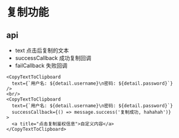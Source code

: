 # 复制功能

## api
* text 点击后复制的文本
* successCallback 成功复制回调
* failCallback 失败回调
  
```
<CopyTextToClipboard 
  text={`用户名: ${detail.username}\n密码: ${detail.password}`}
/>
<br/>
<CopyTextToClipboard 
  text={`用户名: ${detail.username}\n密码: ${detail.password}`}
  successCallback={() => message.success('复制成功, hahahah')}
>
  <a title="点击复制鉴权信息">自定义内容</a>
</CopyTextToClipboard>
```
